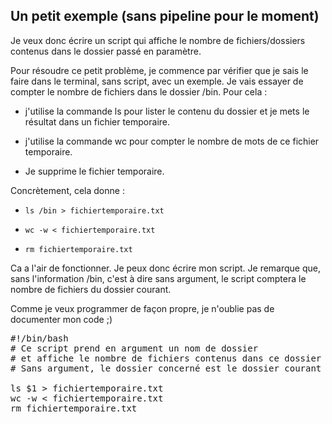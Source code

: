 ## Un petit exemple (sans pipeline pour le moment)

Je veux donc écrire un script qui affiche le nombre de fichiers/dossiers contenus dans le dossier passé en paramètre.

Pour résoudre ce petit problème, je commence par vérifier que je sais le faire dans le terminal, sans script, avec un exemple.
Je vais essayer de compter le nombre de fichiers dans le dossier /bin. Pour cela :

* j'utilise la commande  ls pour lister le contenu du dossier et je mets le résultat dans un fichier temporaire.

* j'utilise la commande wc pour compter le nombre de mots de ce fichier temporaire.

* Je supprime le fichier temporaire.

Concrètement, cela donne :

* `ls /bin > fichiertemporaire.txt`

* `wc -w < fichiertemporaire.txt`

* `rm fichiertemporaire.txt`

Ca a l'air de fonctionner. Je peux donc écrire mon script.
Je remarque que, sans l'information /bin, c'est à dire sans argument,
le script comptera le nombre de fichiers du dossier courant.

Comme je veux programmer de façon propre, je n'oublie pas de documenter mon code ;)

<pre class="file" data-target="clipboard">
#!/bin/bash
# Ce script prend en argument un nom de dossier
# et affiche le nombre de fichiers contenus dans ce dossier
# Sans argument, le dossier concerné est le dossier courant

ls $1 > fichiertemporaire.txt
wc -w < fichiertemporaire.txt
rm fichiertemporaire.txt
</pre>
